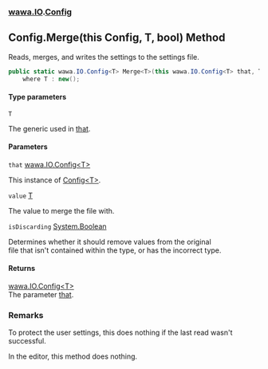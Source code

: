 ### [wawa.IO](wawa.IO.md 'wawa.IO').[Config](Config.md 'wawa.IO.Config')

## Config.Merge<T>(this Config<T>, T, bool) Method

Reads, merges, and writes the settings to the settings file.

```csharp
public static wawa.IO.Config<T> Merge<T>(this wawa.IO.Config<T> that, T value, bool isDiscarding=false)
    where T : new();
```
#### Type parameters

<a name='wawa.IO.Config.Merge_T_(thiswawa.IO.Config_T_,T,bool).T'></a>

`T`

The generic used in [that](Config.Merge{T}(Config{T},T,bool).md#wawa.IO.Config.Merge_T_(thiswawa.IO.Config_T_,T,bool).that 'wawa.IO.Config.Merge<T>(this wawa.IO.Config<T>, T, bool).that').
#### Parameters

<a name='wawa.IO.Config.Merge_T_(thiswawa.IO.Config_T_,T,bool).that'></a>

`that` [wawa.IO.Config&lt;](Config{T}.md 'wawa.IO.Config<T>')[T](Config.Merge{T}(Config{T},T,bool).md#wawa.IO.Config.Merge_T_(thiswawa.IO.Config_T_,T,bool).T 'wawa.IO.Config.Merge<T>(this wawa.IO.Config<T>, T, bool).T')[&gt;](Config{T}.md 'wawa.IO.Config<T>')

This instance of [Config&lt;T&gt;](Config{T}.md 'wawa.IO.Config<T>').

<a name='wawa.IO.Config.Merge_T_(thiswawa.IO.Config_T_,T,bool).value'></a>

`value` [T](Config.Merge{T}(Config{T},T,bool).md#wawa.IO.Config.Merge_T_(thiswawa.IO.Config_T_,T,bool).T 'wawa.IO.Config.Merge<T>(this wawa.IO.Config<T>, T, bool).T')

The value to merge the file with.

<a name='wawa.IO.Config.Merge_T_(thiswawa.IO.Config_T_,T,bool).isDiscarding'></a>

`isDiscarding` [System.Boolean](https://docs.microsoft.com/en-us/dotnet/api/System.Boolean 'System.Boolean')

Determines whether it should remove values from the original  
file that isn't contained within the type, or has the incorrect type.

#### Returns
[wawa.IO.Config&lt;](Config{T}.md 'wawa.IO.Config<T>')[T](Config.Merge{T}(Config{T},T,bool).md#wawa.IO.Config.Merge_T_(thiswawa.IO.Config_T_,T,bool).T 'wawa.IO.Config.Merge<T>(this wawa.IO.Config<T>, T, bool).T')[&gt;](Config{T}.md 'wawa.IO.Config<T>')  
The parameter [that](Config.Merge{T}(Config{T},T,bool).md#wawa.IO.Config.Merge_T_(thiswawa.IO.Config_T_,T,bool).that 'wawa.IO.Config.Merge<T>(this wawa.IO.Config<T>, T, bool).that').

### Remarks
  
To protect the user settings, this does nothing if the last read wasn't successful.  
  
In the editor, this method does nothing.